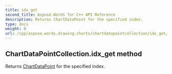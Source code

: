 ```yaml
---
title: idx_get
second_title: Aspose.Words for C++ API Reference
description: Returns ChartDataPoint for the specified index. 
type: docs
weight: 0
url: /cpp/aspose.words.drawing.charts/chartdatapointcollection/idx_get/
---
```

## ChartDataPointCollection.idx_get method


Returns [ChartDataPoint](../chartdatapoint/) for the specified index.

